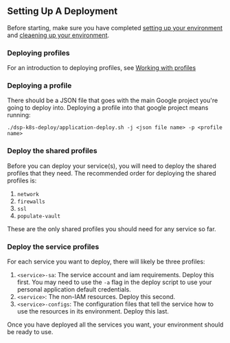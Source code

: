 ## Setting Up A Deployment

Before starting, make sure you have completed [setting up your environment](./quickstarts/getting-started.md)
and [cleaening up your environment](./quickstarts/cleaning-up-an-environment.md).

### Deploying profiles

For an introduction to deploying profiles, see [Working with profiles](https://github.com/broadinstitute/dsp-k8s-deploy/blob/master/using-existing-profiles-quickstart.md#working-with-profiles) 

### Deploying a profile

There should be a JSON file that goes with the main Google project you're going
to deploy into. Deploying a profile into that google project means running:

```
./dsp-k8s-deploy/application-deploy.sh -j <json file name> -p <profile name>
```

### Deploy the shared profiles

Before you can deploy your service(s), you will need to deploy the shared
profiles that they need. The recommended order for deploying the shared profiles is:

1. `network`
2. `firewalls`
3. `ssl`
4. `populate-vault`

These are the only shared profiles you should need for any service so far.

### Deploy the service profiles

For each service you want to deploy, there will likely be three profiles:

1. `<service>-sa`: The service account and iam requirements. Deploy this first. You may need to use the `-a` flag in the deploy script to use your personal application default credentials. 
2. `<service>`: The non-IAM resources. Deploy this second.
3. `<service>-configs`: The configuration files that tell the service how to use the resources in its environment. Deploy this last.

Once you have deployed all the services you want, your environment should be ready to use.
